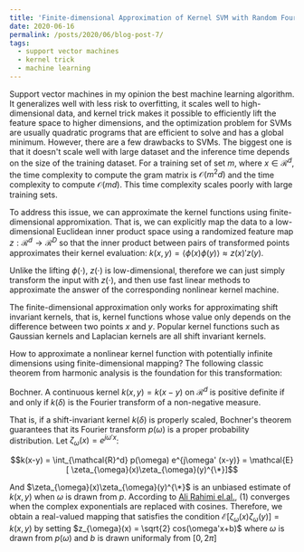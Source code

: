 ```yaml
---
title: 'Finite-dimensional Approximation of Kernel SVM with Random Fourier Features'
date: 2020-06-16
permalink: /posts/2020/06/blog-post-7/
tags:
  - support vector machines
  - kernel trick
  - machine learning
---
```


Support vector machines in my opinion the best machine learning algorithm. It generalizes well with less risk to overfitting, it scales well to high-dimensional data, and kernel trick makes it possible to efficiently lift the feature space to higher dimensions, and the optimization problem for SVMs are usually quadratic programs that are efficient to solve and has a global minimum. However, there are a few drawbacks to SVMs. The biggest one is that it doesn't scale well with large dataset and the inference time depends on the size of the training dataset. For a training set of set $m$, where $x \in \mathcal{R}^d$, the time complexity to compute the gram matrix is $\mathcal{O}(m^2 d)$ and the time complexity to compute $\mathcal{O}(md)$. This time complexity scales poorly with large training sets.

To address this issue, we can approximate the kernel functions using finite-dimensional appromixation. That is, we can explicitly map the data to a low-dimensional Euclidean inner product space using a randomized feature map $z: \mathcal{R}^d \to \mathcal{R}^D$ so that the inner product between pairs of transformed points approximates their kernel evaluation: $k(x, y) = \langle \phi(x) \phi(y) \rangle \approx z(x)'z(y)$.

Unlike the lifting $\phi(\cdot)$, $z(\cdot)$ is low-dimensional, therefore we can just simply transform the input with $z(\cdot)$, and then use fast linear methods to approximate the answer of the corresponding nonlinear kernel machine.

The finite-dimensional approximation only works for approximating shift invariant kernels, that is, kernel functions whose value only depends on the difference between two points $x$ and $y$. Popular kernel functions such as Gaussian kernels and Laplacian kernels are all shift invariant kernels.

How to approximate a nonlinear kernel function with potentially infinite dimensions using finite-dimensional mapping? The following classic theorem from harmonic analysis is the foundation for this transformation:

Bochner. A continuous kernel $k(x, y)=k(x-y)$ on $\mathcal{R}^d$ is positive definite if and only if $k(\delta)$ is the Fourier transform of a non-negative measure.

That is, if a shift-invariant kernel $k(\delta)$ is properly scaled, Bochner's theorem guarantees that its Fourier transform $p(\omega)$ is a proper probability distribution. Let $\zeta_{\omega}(x) = e^{j\omega' x}$:

$$k(x-y) = \int_{\mathcal{R}^d} p(\omega) e^{j\omega' (x-y)} = \mathcal{E}[ \zeta_{\omega}(x)\zeta_{\omega}(y)^{\*}]$$

And $\zeta_{\omega}(x)\zeta_{\omega}(y)^{\*}$ is an unbiased estimate of $k(x, y)$ when $\omega$ is drawn from $p$. According to [Ali Rahimi el.al.](https://papers.nips.cc/paper/3182-random-features-for-large-scale-kernel-machines.pdf), (1) converges when the complex exponentials are replaced with cosines. Therefore, we obtain a real-valued mapping that satisfies the condition $\mathcal{E}[ \zeta_{\omega}(x)\zeta_{\omega}(y)] = k(x, y)$ by setting $z_{\omega}(x) = \sqrt{2} cos(\omega'x+b)$ where $\omega$ is drawn from $p(\omega)$ and $b$ is drawn uniformaly from $[0, 2\pi]$











